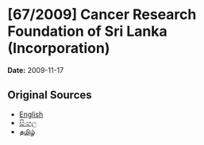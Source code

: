 # [67/2009] Cancer Research Foundation of Sri Lanka (Incorporation)

**Date:** 2009-11-17

## Original Sources

- [English](https://documents.gov.lk/view/acts/2009/11/67-2009_E.pdf)
- [සිංහල](https://documents.gov.lk/view/acts/2009/11/67-2009_S.pdf)
- [தமிழ்](https://documents.gov.lk/view/acts/2009/11/67-2009_T.pdf)

